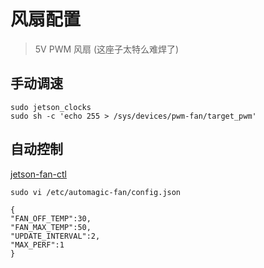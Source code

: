 # 风扇配置

> 5V PWM 风扇 (这座子太特么难焊了)

## 手动调速

```shell
sudo jetson_clocks
sudo sh -c 'echo 255 > /sys/devices/pwm-fan/target_pwm'
```



## 自动控制

[jetson-fan-ctl](https://github.com/Pyrestone/jetson-fan-ctl)

`sudo vi /etc/automagic-fan/config.json`

```
{
"FAN_OFF_TEMP":30,
"FAN_MAX_TEMP":50,
"UPDATE_INTERVAL":2,
"MAX_PERF":1
}
```


